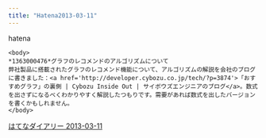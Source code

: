 ```yaml
---
title: "Hatena2013-03-11"
---
```


hatena

```
<body>
*1363000476*グラフのレコメンドのアルゴリズムについて
弊社製品に搭載されたグラフのレコメンド機能について、アルゴリズムの解説を会社のブログに書きました：<a href='http://developer.cybozu.co.jp/tech/?p=3874'>「おすすめグラフ」の裏側 | Cybozu Inside Out | サイボウズエンジニアのブログ</a>。数式を出さずになるべくわかりやすく解説したつもりです。需要があれば数式を出したバージョンを書くかもしれません。
</body>
```


[はてなダイアリー 2013-03-11](https://nishiohirokazu.hatenadiary.org/archive/2013/03/11)